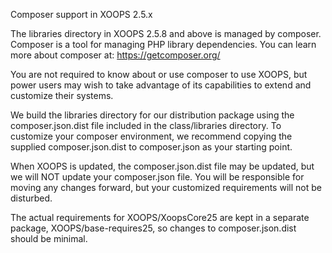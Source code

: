 Composer support in XOOPS 2.5.x

The libraries directory in XOOPS 2.5.8 and above is managed by composer.
Composer is a tool for managing PHP library dependencies. You can learn
more about composer at:
https://getcomposer.org/

You are not required to know about or use composer to use XOOPS, but
power users may wish to take advantage of its capabilities to extend
and customize their systems.

We build the libraries directory for our distribution package using
the composer.json.dist file included in the class/libraries directory.
To customize your composer environment, we recommend copying the
supplied composer.json.dist to composer.json as your starting point.

When XOOPS is updated, the composer.json.dist file may be updated, but
we will NOT update your composer.json file. You will be responsible for
moving any changes forward, but your customized requirements will not
be disturbed.

The actual requirements for XOOPS/XoopsCore25 are kept in a separate
package, XOOPS/base-requires25, so changes to composer.json.dist should
be minimal.
